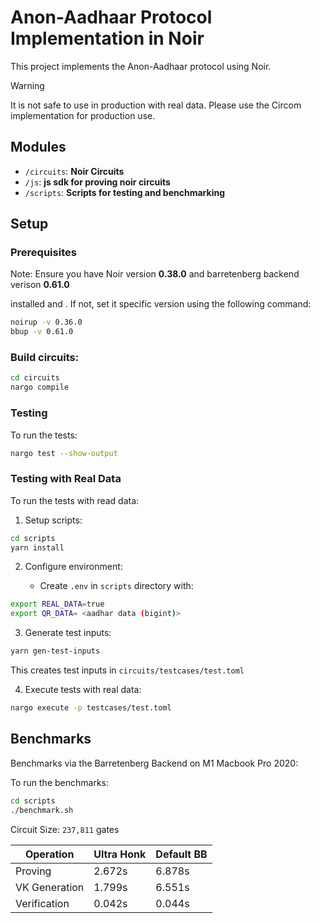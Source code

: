 # Anon-Aadhaar Protocol Implementation in Noir

This project implements the Anon-Aadhaar protocol using Noir.

> [!WARNING]
> It is not safe to use in production with real data. Please use the Circom implementation for production use.

## Modules

- `/circuits`: **Noir Circuits**
- `/js`: **js sdk for proving noir circuits**
- `/scripts`: **Scripts for testing and benchmarking**

## Setup

### Prerequisites

Note: Ensure you have Noir version **0.38.0** and barretenberg backend verison **0.61.0**

installed and
. If not, set it specific version using the following command:

```sh
noirup -v 0.36.0
bbup -v 0.61.0
```

### Build circuits:

```sh
cd circuits
nargo compile
```

### Testing

To run the tests:

```sh
nargo test --show-output
```

### Testing with Real Data

To run the tests with read data:

1. Setup scripts:

```sh
cd scripts
yarn install
```

2. Configure environment:

   - Create `.env` in `scripts` directory with:

```sh
export REAL_DATA=true
export QR_DATA= <aadhar data (bigint)>
```

3. Generate test inputs:

```sh
yarn gen-test-inputs
```

This creates test inputs in `circuits/testcases/test.toml`

4. Execute tests with real data:

```sh
nargo execute -p testcases/test.toml
```

## Benchmarks

Benchmarks via the Barretenberg Backend on M1 Macbook Pro 2020:

To run the benchmarks:

```sh
cd scripts
./benchmark.sh
```

Circuit Size: `237,811` gates

| Operation     | Ultra Honk | Default BB |
| ------------- | ---------- | ---------- |
| Proving       | 2.672s     | 6.878s     |
| VK Generation | 1.799s     | 6.551s     |
| Verification  | 0.042s     | 0.044s     |

